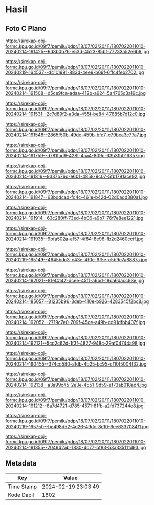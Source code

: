 # Hasil

## Foto C Plano

https://sirekap-obj-formc.kpu.go.id/09f7/pemilu/pdpr/18/07/02/20/11/1807022011010-20240214-191425--6d8b0b76-e53d-4523-85bf-77233a52e6b6.jpg

https://sirekap-obj-formc.kpu.go.id/09f7/pemilu/pdpr/18/07/02/20/11/1807022011010-20240219-164537--d41c1991-883d-4ee9-b69f-6ffc4feb2702.jpg

https://sirekap-obj-formc.kpu.go.id/09f7/pemilu/pdpr/18/07/02/20/11/1807022011010-20240214-191508--d5ce9fca-adaa-412b-a924-5a4765c3a19c.jpg

https://sirekap-obj-formc.kpu.go.id/09f7/pemilu/pdpr/18/07/02/20/11/1807022011010-20240214-191531--2c7d89f2-a3da-455f-be84-47685b7d12c0.jpg

https://sirekap-obj-formc.kpu.go.id/09f7/pemilu/pdpr/18/07/02/20/11/1807022011010-20240214-191548--2865f50b-49de-459b-bfe7-c79bca3c77a7.jpg

https://sirekap-obj-formc.kpu.go.id/09f7/pemilu/pdpr/18/07/02/20/11/1807022011010-20240214-191759--d781fad9-428f-4aa4-809c-63b3fb016357.jpg

https://sirekap-obj-formc.kpu.go.id/09f7/pemilu/pdpr/18/07/02/20/11/1807022011010-20240214-191816--9337b76d-e601-4858-9c07-5fb1791ace92.jpg

https://sirekap-obj-formc.kpu.go.id/09f7/pemilu/pdpr/18/07/02/20/11/1807022011010-20240214-191847--68bddcad-fd4c-461e-b42d-02d0add380a1.jpg

https://sirekap-obj-formc.kpu.go.id/09f7/pemilu/pdpr/18/07/02/20/11/1807022011010-20240214-191914--63c280ff-73ed-4b06-a9b7-76f7e8ee1221.jpg

https://sirekap-obj-formc.kpu.go.id/09f7/pemilu/pdpr/18/07/02/20/11/1807022011010-20240214-191935--9bfa502a-af57-4f84-8e96-fb2d2460ccff.jpg

https://sirekap-obj-formc.kpu.go.id/09f7/pemilu/pdpr/18/07/02/20/11/1807022011010-20240219-165149--4645bdc3-e43e-4f0e-9f5e-c5b9e7a8887a.jpg

https://sirekap-obj-formc.kpu.go.id/09f7/pemilu/pdpr/18/07/02/20/11/1807022011010-20240214-192021--81ef4142-dcee-45f1-a6bd-18da6dacc93e.jpg

https://sirekap-obj-formc.kpu.go.id/09f7/pemilu/pdpr/18/07/02/20/11/1807022011010-20240214-185057--81235b96-3deb-410e-b926-4283545f2bc8.jpg

https://sirekap-obj-formc.kpu.go.id/09f7/pemilu/pdpr/18/07/02/20/11/1807022011010-20240214-192052--2719c7e0-709f-45de-a49b-cd91dfbb407f.jpg

https://sirekap-obj-formc.kpu.go.id/09f7/pemilu/pdpr/18/07/02/20/11/1807022011010-20240214-192121--5cd2c62d-1f3f-4827-948c-29af04744a98.jpg

https://sirekap-obj-formc.kpu.go.id/09f7/pemilu/pdpr/18/07/02/20/11/1807022011010-20240214-190455--374cd580-a1db-4b25-bc95-df10f5004f32.jpg

https://sirekap-obj-formc.kpu.go.id/09f7/pemilu/pdpr/18/07/02/20/11/1807022011010-20240214-192138--a3a99c45-2e3e-4551-9d59-ef73ab018ad4.jpg

https://sirekap-obj-formc.kpu.go.id/09f7/pemilu/pdpr/18/07/02/20/11/1807022011010-20240214-191212--8a7d4721-d785-4571-81fb-a2fd737244e8.jpg

https://sirekap-obj-formc.kpu.go.id/09f7/pemilu/pdpr/18/07/02/20/11/1807022011010-20240219-165750--be498d52-4d26-49dc-8e10-6ee6337084f1.jpg

https://sirekap-obj-formc.kpu.go.id/09f7/pemilu/pdpr/18/07/02/20/11/1807022011010-20240214-191355--204942ab-1830-4c77-bf83-53a335111d93.jpg


## Metadata

| Key        | Value               |
| ---------- | ------------------- |
| Time Stamp | 2024-02-19 23:03:49 |
| Kode Dapil | 1802                |



